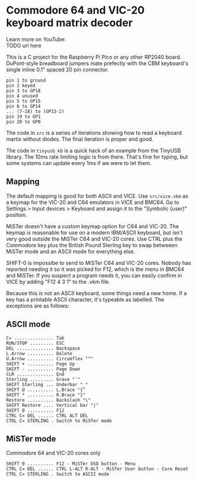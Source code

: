 # Commodore 64 and VIC-20 keyboard matrix decoder

Learn more on YouTube:<br>
TODO url here

This is a C project for the Raspberry Pi Pico or any other RP2040 board.
DuPont-style breadboard jumpers mate prefectly with the CBM keyboard's
single inline 0.1" spaced 20 pin connector.

```
pin 1 to ground
pin 2 keyed
pin 3 to GP18
pin 4 unused
pin 5 to GP15
pin 6 to GP14
... (7-18) to (GP13-2)
pin 19 to GP1
pin 20 to GP0
```

The code in `src` is a series of iterations showing how to read a
keyboard martix without diodes. The final iteration is proper and good.

The code in `tinyusb_kb` is a quick hack of an example from the TinyUSB
library. The 10ms rate limiting logic is from there. That's fine for
typing, but some systems can update every 1ms if we were to let them.

## Mapping

The default mapping is good for both ASCII and VICE. Use `src/vice.vkm`
as a keymap for the VIC-20 and C64 emulators in VICE and BMC64.
Go to Settings > Input devices > Keyboard and assign it to the
"Symbolic (user)" position.

MiSTer doesn't have a custom keymap option for C64 and VIC-20.
The keymap is reasonable for use on a modern IBM/ASCII keyboard,
but isn't very good outside the MiSTer C64 and VIC-20 cores.
Use CTRL plus the Commodore key plus the British Pound Sterling key
to swap betweeen MiSTer mode and an ASCII mode for everything else.

SHIFT-0 is impossibe to send to MiSTer C64 and VIC-20 cores. Nobody has
reported needing it so it was picked for F12, which is the menu in BMC64
and MiSTer. If you suspect a program needs it, you can easily confirm
in VICE by adding "F12 4 3 1" to the .vkm file.

Because this is not an ASCII keyboard, some things need a new home.
If a key has a printable ASCII character, it's typeable as labelled.
The exceptions are as follows:

## ASCII mode
```
C= ............... Tab
RUN/STOP ......... ESC
DEL .............. Backspace
L.Arrow .......... Delete
U.Arrow .......... Circumflex "^"
SHIFT + .......... Page Up
SHIFT - .......... Page Down
CLR .............. End
Sterling ......... Grave "`"
SHIFT Sterling ... Underbar "_"
SHIFT @ .......... L.Brace "{"
SHIFT * .......... R.Brace "}"
Restore .......... Backslash "\"
SHIFT Restore .... Vertical bar "|"
SHIFT 0 .......... F12
CTRL C= DEL ...... CTRL ALT DEL
CTRL C= STERLING . Switch to MiSTer mode
```

## MiSTer mode
Commodore 64 and VIC-20 cores only
```
SHIFT 0 .......... F12 - MiSTer OSD button - Menu
CTRL C= DEL ...... CTRL L-ALT R-ALT - MiSTer User button - Core Reset
CTRL C= STERLING . Switch to ASCII mode
```
